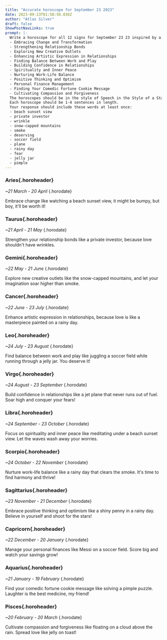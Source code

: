 ```yaml
---
title: "Accurate horoscope for September 23 2023"
date: 2023-09-23T01:58:50.036Z
author: "Atlas Silver"
draft: false
ShowPostNavLinks: true
prompt: |-
  Write a horoscope for all 12 signs for September 23 23 inspired by a different focus for each. Ensure you do not include the focus in the response:
  - Embracing Change and Transformation
  - Strengthening Relationship Bonds
  - Exploring New Creative Outlets
  - Enhancing Artistic Expression in Relationships
  - Finding Balance Between Work and Play
  - Building Confidence in Relationships
  - Spirituality and Inner Peace
  - Nurturing Work-Life Balance
  - Positive Thinking and Optimism
  - Personal Finance Management
  - Finding Your Comedic Fortune Cookie Message
  - Cultivating Compassion and Forgiveness
  The horoscopes should be in the style of Speech in the Style of a Stand-Up Comedian and the mood of desire
  Each horoscope should be 1-4 sentences in length.
  Your response should include these words at least once:
  - beach sunset view
  - private investor
  - wrinkle
  - snow-capped mountains
  - smoke
  - deserving
  - soccer field
  - plane
  - rainy day
  - fear
  - jelly jar
  - pimple
---
```


### Aries{.horoheader}

*~21 March - 20 April*
{.horodate}

Embrace change like watching a beach sunset view, it might be bumpy, but boy, it'll be worth it!


### Taurus{.horoheader}

*~21 April - 21 May*
{.horodate}

Strengthen your relationship bonds like a private investor, because love shouldn't have wrinkles.


### Gemini{.horoheader}

*~22 May - 21 June*
{.horodate}

Explore new creative outlets like the snow-capped mountains, and let your imagination soar higher than smoke.


### Cancer{.horoheader}

*~22 June - 23 July*
{.horodate}

Enhance artistic expression in relationships, because love is like a masterpiece painted on a rainy day.


### Leo{.horoheader}

*~24 July - 23 August*
{.horodate}

Find balance between work and play like juggling a soccer field while running through a jelly jar. You deserve it!


### Virgo{.horoheader}

*~24 August - 23 September*
{.horodate}

Build confidence in relationships like a jet plane that never runs out of fuel. Soar high and conquer your fears!


### Libra{.horoheader}

*~24 September - 23 October*
{.horodate}

Focus on spirituality and inner peace like meditating under a beach sunset view. Let the waves wash away your worries.


### Scorpio{.horoheader}

*~24 October - 22 November*
{.horodate}

Nurture work-life balance like a rainy day that clears the smoke. It's time to find harmony and thrive!


### Sagittarius{.horoheader}

*~23 November - 21 December*
{.horodate}

Embrace positive thinking and optimism like a shiny penny in a rainy day. Believe in yourself and shoot for the stars!


### Capricorn{.horoheader}

*~22 December - 20 January*
{.horodate}

Manage your personal finances like Messi on a soccer field. Score big and watch your savings grow!


### Aquarius{.horoheader}

*~21 January - 19 February*
{.horodate}

Find your comedic fortune cookie message like solving a pimple puzzle. Laughter is the best medicine, my friend!


### Pisces{.horoheader}

*~20 February - 20 March*
{.horodate}

Cultivate compassion and forgiveness like floating on a cloud above the rain. Spread love like jelly on toast!

